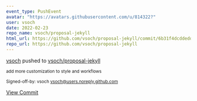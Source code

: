 ```yaml
---
event_type: PushEvent
avatar: "https://avatars.githubusercontent.com/u/814322?"
user: vsoch
date: 2022-02-23
repo_name: vsoch/proposal-jekyll
html_url: https://github.com/vsoch/proposal-jekyll/commit/6b31f4dcddedd4bf76863d2764cc6dd21fa50cc3
repo_url: https://github.com/vsoch/proposal-jekyll
---
```


<a href='https://github.com/vsoch' target='_blank'>vsoch</a> pushed to <a href='https://github.com/vsoch/proposal-jekyll' target='_blank'>vsoch/proposal-jekyll</a>

<small>add more customization to style and workflows

Signed-off-by: vsoch <vsoch@users.noreply.github.com></small>

<a href='https://github.com/vsoch/proposal-jekyll/commit/6b31f4dcddedd4bf76863d2764cc6dd21fa50cc3' target='_blank'>View Commit</a>